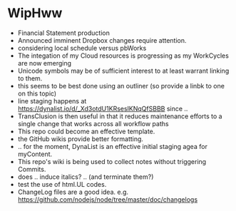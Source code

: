# WipHww

* Financial Statement production
* Announced imminent Dropbox changes require attention.
* considering local schedule versus pbWorks
* The integation of my Cloud resources is progressing as my WorkCycles are now emerging
* Unicode symbols may be of sufficient interest to at least warrant linking to them.
* this seems to be best done using an outliner (so provide a linbk to one on this topic)
* line staging happens at https://dynalist.io/d/_Xd3otdU1KRsesIKNqQfSBBB since ..
* TransClusion is then useful in that it reduces maintenance efforts to a single change that works across all workflow paths
* This repo could become an effective template.
* the GitHub wikis provide better formatting.
* .. for the moment, DynaList is an effective initial staging agea for myContent.
* This repo's wiki is being used to collect notes without triggering Commits.
* does .. induce italics? .. (and terminate them?)
* test the use of html.UL codes.
* ChangeLog files are a good idea.  e.g. https://github.com/nodejs/node/tree/master/doc/changelogs

